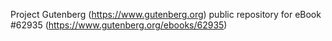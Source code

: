 Project Gutenberg (https://www.gutenberg.org) public repository for
eBook #62935 (https://www.gutenberg.org/ebooks/62935)
